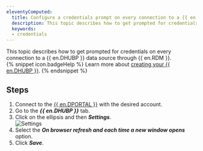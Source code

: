 ```yaml
---
eleventyComputed:
  title: Configure a credentials prompt on every connection to a {{ en.DHUBP }} data source
  description: This topic describes how to get prompted for credentials on every connection to a {{ en.DHUBP }} data source through {{ en.RDM }}.
  keywords: 
  - credentials
---
```

This topic describes how to get prompted for credentials on every connection to a {{ en.DHUBP }} data source through {{ en.RDM }}.  
{% snippet icon.badgeHelp %}
Learn more about [creating your {{ en.DHUBP }}](https://docs.devolutions.net/hub/getting-started/create-hub/hub-personal/).
{% endsnippet %}

## Steps
1. Connect to the [{{ en.DPORTAL }}](https://portal.devolutions.com/profile) with the desired account.
1. Go to the ***{{ en.DHUBP }}*** tab.
1. Click on the ellipsis and then ***Settings***.  
![Settings](https://webdevolutions.azureedge.net/docs/en/kb/KB0057.png)
1. Select the ***On browser refresh and each time a new window opens*** option.
1. Click ***Save***.

